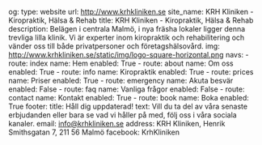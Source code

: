 og:
    type: website
    url: http://www.krhkliniken.se
    site_name: KRH Kliniken - Kiropraktik, Hälsa & Rehab
    title: KRH Kliniken - Kiropraktik, Hälsa & Rehab
    description: Belägen i centrala Malmö, i nya fräsha lokaler ligger denna trevliga lilla klinik. Vi är experter inom kiropraktik och rehabilitering och vänder oss till både privatpersoner och företagshälsovård. 
    img: http://www.krhkliniken.se/static/img/logo-square-horizontal.png
navs:
    - route: index
      name: Hem
      enabled: True
    - route: about 
      name: Om oss
      enabled: True
    - route: info
      name: Kiropraktik 
      enabled: True
    - route: prices
      name: Priser 
      enabled: True
    - route: emergency
      name: Akuta besvär
      enabled: False
    - route: faq
      name: Vanliga frågor
      enabled: False
    - route: contact
      name: Kontakt 
      enabled: True
    - route: book
      name: Boka 
      enabled: True
footer:
    title: Håll dig uppdaterad!
    text: Vill du ta del av våra senaste erbjudanden eller bara se vad vi håller på med, följ oss i våra sociala kanaler.
    email: info@krhkliniken.se
    address: KRH Kliniken, Henrik Smithsgatan 7, 211 56 Malmö
facebook: KrhKliniken
